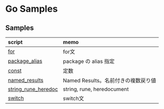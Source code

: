 # Go Samples
## Samples

|script|memo|
|:--|:--|
|[for](for)|for文|
|[package_alias](package_alias)|package の alias 指定|
|[const](const)|定数|
|[named_results](named_results)|Named Results。名前付きの複数戻り値|
|[string_rune_heredoc](string_rune_heredoc)|string, rune, heredocument|
|[switch](switch)|switch文|
